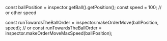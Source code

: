 const ballPosition = inspector.getBall().getPosition();
const speed = 100; // or other speed

const runTowardsTheBallOrder = inspector.makeOrderMove(ballPosition, speed);
// or
const runTowardsTheBallOrder = inspector.makeOrderMoveMaxSpeed(ballPosition);